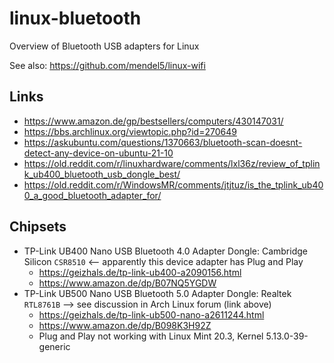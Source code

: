 # linux-bluetooth
Overview of Bluetooth USB adapters for Linux

See also: https://github.com/mendel5/linux-wifi

## Links
- https://www.amazon.de/gp/bestsellers/computers/430147031/
- https://bbs.archlinux.org/viewtopic.php?id=270649
- https://askubuntu.com/questions/1370663/bluetooth-scan-doesnt-detect-any-device-on-ubuntu-21-10
- https://old.reddit.com/r/linuxhardware/comments/lxl36z/review_of_tplink_ub400_bluetooth_usb_dongle_best/
- https://old.reddit.com/r/WindowsMR/comments/jtjtuz/is_the_tplink_ub400_a_good_bluetooth_adapter_for/

## Chipsets
- TP-Link UB400 Nano USB Bluetooth 4.0 Adapter Dongle: Cambridge Silicon `CSR8510` <-- apparently this device adapter has Plug and Play
  - https://geizhals.de/tp-link-ub400-a2090156.html
  - https://www.amazon.de/dp/B07NQ5YGDW
- TP-Link UB500 Nano USB Bluetooth 5.0 Adapter Dongle: Realtek `RTL8761B` --> see discussion in Arch Linux forum (link above)
  - https://geizhals.de/tp-link-ub500-nano-a2611244.html
  - https://www.amazon.de/dp/B098K3H92Z
  - Plug and Play not working with Linux Mint 20.3, Kernel 5.13.0-39-generic
